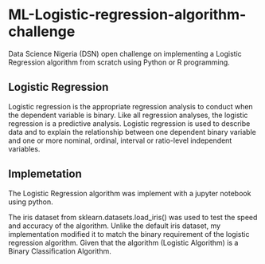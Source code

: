 # ML-Logistic-regression-algorithm-challenge

Data Science Nigeria (DSN) open challenge on implementing a Logistic Regression algorithm from scratch using Python or R programming.


## Logistic Regression

Logistic regression is the appropriate regression analysis to conduct when the dependent variable is binary.  Like all regression analyses, the logistic regression is a predictive analysis.  Logistic regression is used to describe data and to explain the relationship between one dependent binary variable and one or more nominal, ordinal, interval or ratio-level independent variables.

## Implemetation

The Logistic Regression algorithm was implement with a jupyter notebook using python. 

The iris dataset from sklearn.datasets.load_iris() was used to test the speed and accuracy of the algorithm. Unlike the default iris dataset, my implementation modified it to match the binary requirement of the logistic regression algorithm. Given that the algorithm (Logistic Algorithm) is a Binary Classification Algorithm.

